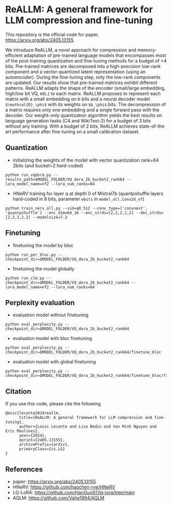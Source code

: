 # ReALLM: A general framework for LLM compression and fine-tuning

This repository is the official code for paper, https://arxiv.org/abs/2405.13155.

We introduce ReALLM, a novel approach for compression and memory-efficient adaptation of pre-trained language models that encompasses most of the post-training quantization and fine-tuning methods for a budget of <4 bits.
Pre-trained matrices are decomposed into a high-precision low-rank component and a vector-quantized latent representation (using an autoencoder).
During the fine-tuning step, only the low-rank components are updated. Our results show that pre-trained matrices exhibit different patterns.
ReALLM adapts the shape of the encoder (small/large embedding, high/low bit VQ, etc.) to each matrix.
ReALLM proposes to represent each matrix with a small embedding on b bits and a neural decoder model `$\mathcal{D}_\phi$` with its weights on `$b_\phi$` bits.
The decompression of a matrix requires only one embedding and a single forward pass with the decoder.
Our weight-only quantization algorithm yields the best results on language generation tasks (C4 and WikiText-2) for a budget of 3 bits without any training.
With a budget of 2 bits, ReALLM achieves state-of-the art performance after fine-tuning on a small calibration dataset.

## Quantization
* initializing the weights of the model with vector quantization rank=64 2bits (and bucket=2 hard-coded)
```
python run_vqdora.py --results_path=$MODEL_FOLDER/VQ_dora_2b_bucket2_rank64 --lora_model_name=nf2 --lora_num_ranks=64
```
* HNeRV training for layer q at depth 0 of Mistral7b (quantpshuffle layers hard-coded in 8 bits, parameter `wbits` in `model_all.Conv2d_nf`)
```
python train_nerv_all.py --vid=q0_512 --conv_type=['convnext', 'quantpshuffle'] --enc_dim=64_16 --enc_strds=[2,2,2,2,2] --dec_strds=[2,2,2,2,2] --modelsize=7.2
```
## Finetuning
* finetuning the model by bloc
```
python run_per_bloc.py --checkpoint_dir=$MODEL_FOLDER/VQ_dora_2b_bucket2_rank64
```

* finetuinng the model globally
```
python run_clm.py --checkpoint_dir=$MODEL_FOLDER/VQ_dora_2b_bucket2_rank64 --lora_model_name=nf2 --lora_num_ranks=64
```


## Perplexity evaluation
* evaluation model without finetuning
```
python eval_perplexity.py --checkpoint_dir=$MODEL_FOLDER/VQ_dora_2b_bucket2_rank64
```

* evaluation model with bloc finetuning
```
python eval_perplexity.py --checkpoint_dir=$MODEL_FOLDER/VQ_dora_2b_bucket2_rank64/finetune_bloc
```

* evaluation model with global finetuning
```
python eval_perplexity.py --checkpoint_dir=$MODEL_FOLDER/VQ_dora_2b_bucket2_rank64/finetune_bloc/finetune_global
```

## Citation
If you use this code, please cite the following
```
@misc{leconte2024reallm,
      title={ReALLM: A general framework for LLM compression and fine-tuning}, 
      author={Louis Leconte and Lisa Bedin and Van Minh Nguyen and Eric Moulines},
      year={2024},
      eprint={2405.13155},
      archivePrefix={arXiv},
      primaryClass={cs.LG}
}
```
## References
* paper: https://arxiv.org/abs/2405.13155
* HNeRV: https://github.com/haochen-rye/HNeRV
* LQ-LoRA: https://github.com/HanGuo97/lq-lora/tree/main
* AQLM: https://github.com/Vahe1994/AQLM
